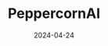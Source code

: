 ---  
layout: startup_page  
title: "PeppercornAI"  
id: "peppercornai.com"  
permalink: "/peppercornaipeppercornai.com04242024/"  
website: "https://www.peppercornai.com/"  
funding_round: ""  
funding_amount: "£3.25M"  
investors: "Wealth Club, EHE, Angels Invest Wales"  
about: "PeppercornAI is an insurtech company that uses conversational AI (chatbots) through its SaaS platform Pipr to reduce operating costs, mitigate risks, and improve customer experience for insurance providers. Its platform aims to modernize the insurance industry by leveraging AI to enhance efficiency and customer satisfaction."  
markets: "Insurtech, AI, SaaS, Artificial Intelligence & Machine Learning"  
hq: "Cardiff, Wales, United Kingdom"  
founded_year: "2020"  
linkedin: "https://uk.linkedin.com/company/peppercorn-ai-technology"  
twitter: ""  
instagram: ""  
facebook: ""  
crunchbase: "https://www.crunchbase.com/organization/peppercorn-ai"  
pitchbook: "https://pitchbook.com/profiles/company/495451-18"  

date_display: "24-Apr-2024"  
date: "2024-04-24"

# SEO Optimization  
meta_title: "PeppercornAI -  Funding (£3.25M)"  
meta_description: "PeppercornAI, PeppercornAI is an insurtech company that uses conversational AI (chatbots) through its SaaS platform Pipr to reduce operating costs, mitigate risks, ..."  
meta_keywords: "PeppercornAI, Insurtech, AI, SaaS, Artificial Intelligence & Machine Learning,  funding"  
canonical_url: "https://startup.projectstartups.com/peppercornaipeppercornai.com04242024/"  
---